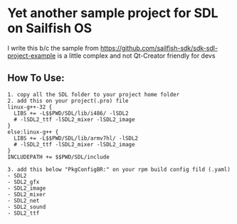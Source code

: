 Yet another sample project for SDL on Sailfish OS
=======================================================

I write this b/c the sample from https://github.com/sailfish-sdk/sdk-sdl-project-example is a little complex and not Qt-Creator friendly for devs

 How To Use:
 --------------------------------------
 
    1. copy all the SDL folder to your project home folder
    2. add this on your project(.pro) file
	linux-g++-32 {
	  LIBS += -L$$PWD/SDL/lib/i486/ -lSDL2
	  # -lSDL2_ttf -lSDL2_mixer -lSDL2_image
	}
	else:linux-g++ {
	  LIBS += -L$$PWD/SDL/lib/armv7hl/ -lSDL2
	  # -lSDL2_ttf -lSDL2_mixer -lSDL2_image
	}
	INCLUDEPATH += $$PWD/SDL/include

    3. add this below "PkgConfigBR:" on your rpm build config fild (.yaml)
	- SDL2
	- SDL2_gfx
	- SDL2_image
	- SDL2_mixer
	- SDL2_net
	- SDL2_sound
	- SDL2_ttf
 